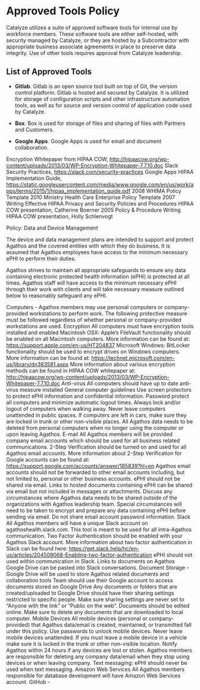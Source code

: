 # Approved Tools Policy

Catalyze utilizes a suite of approved software tools for internal use by workforce members. These software tools are either self-hosted, with security managed by Catalyze, or they are hosted by a Subcontractor with appropriate business associate agreements in place to preserve data integrity. Use of other tools requires approval from Catalyze leadership.

## List of Approved Tools

* **Gitlab**. Gitlab is an open source tool built on top of Git, the version control platform. Gitlab is hosted and secured by Catalyze. It is utilized for storage of configuration scripts and other infrastructure automation tools, as well as for source and version control of application code used by Catalyze.

* **Box**. Box is used for storage of files and sharing of files with Partners and Customers.

* **Google Apps**. Google Apps is used for email and document collaboration.


Encryption Whitepaper from HIPAA COW, http://hipaacow.org/wp-content/uploads/2013/03/WP-Encryption-Whitepaper-7.7.10.doc
Slack Security Practices, https://slack.com/security-practices
Google Apps HIPAA Implementation Guide, https://static.googleusercontent.com/media/www.google.com/en/us/work/apps/terms/2015/1/hipaa_implementation_guide.pdf
2008 WHIMA Policy Template
2010 Ministry Health Care Enterprise Policy Template
2007 Writing Effective HIPAA Privacy and Security Policies and Procedures HIPAA COW presentation, Catherine Boerner
2005 Policy & Procedure Writing HIPAA COW presentation, Holly Schlenvogt


Policy: Data and Device Management
 
 The device and data management plans are intended to support and protect Agathos and the covered entities with which they do business. It is assumed that Agathos employees have access to the minimum necessary ePHI to perform their duties.
 
Agathos strives to maintain all appropriate safeguards to ensure any data containing electronic protected health information (ePHI) is protected at all times. Agathos staff will have access to the minimum necessary ePHI through their work with clients and will take necessary measure outlined below to reasonably safeguard any ePHI.

Computers - Agathos members may use personal computers or company-provided workstations to perform work. The following protective measure must be followed regardless of whether personal or company-provided workstations are used.
Encryption
All computers must have encryption tools installed and enabled
Macintosh OSX: Apple’s FileVault functionality should be enabled on all Macintosh computers. More information can be found at: https://support.apple.com/en-us/HT204837
Microsoft Windows: BitLocker functionality should be used to encrypt drives on Windows computers. More information can be found at: https://technet.microsoft.com/en-us/library/dn383581.aspx
More information about various encryption methods can be found in HIPAA COW whitepaper at: http://hipaacow.org/wp-content/uploads/2013/03/WP-Encryption-Whitepaper-7.7.10.doc
Anti-virus
All computers should have up to date anti-virus measure installed
General computer guidelines
Use screen protectors to protect ePHI information and confidential information.
Password protect all computers and minimize automatic logout times.
Always lock and/or logout of computers when walking away.
Never leave computers unattended in public spaces. If computers are left in cars, make sure they are locked in trunk or other non-visible places.
All Agathos data needs to be deleted from personal computers when no longer using the computer or upon leaving Agathos.
E-mail
All Agathos members will be provided company email accounts which should be used for all business related communications.
2-Step Verification should be turned on and used for all Agathos email accounts.
More information about 2-Step Verification for Google accounts can be found at: https://support.google.com/accounts/answer/185839?hl=en 
Agathos email accounts should not be forwarded to other email accounts including, but not limited to, personal or other business accounts.
ePHI should not be shared via email. Links to hosted documents containing ePHI can be shared via email but not included in messages or attachments.
Discuss any circumstances where Agathos data needs to be shared outside of the organizations with Agathos leadership team. Special circumstances will need to be taken to encrypt and prepare any data containing ePHI before sending via email.
Do not share email account password information.
Slack
All Agathos members will have a unique Slack account on agathoshealth.slack.com. This tool is meant to be used for all intra-Agathos communication.
Two Factor Authentication should be enabled with your Agathos Slack account. More information about two factor authentication in Slack can be found here: https://get.slack.help/hc/en-us/articles/204509068-Enabling-two-factor-authentication
ePHI should not used within communication in Slack. Links to documents on Agathos Google Drive can be pasted into Slack conversations.
Document Storage - Google Drive will be used to store Agathos related documents and collaboration tools
Team should use their Google account to access documents stored on Google Drive
Any documents or folders that are created/uploaded to Google Drive should have their sharing settings restricted to specific people. Make sure sharing settings are never set to “Anyone with the link” or “Public on the web”.
Documents should be edited online. Make sure to delete any documents that are downloaded to local computer.
Mobile Devices
All mobile devices (personal or company-provided) that Agathos data/email  is created, maintained, or transmitted fall under this policy.
Use passwords to unlock mobile devices.
Never leave mobile devices unattended. If you must leave a mobile device in a vehicle make sure it is locked in the trunk or other non-visible location.
Notify Agathos within 24 hours if any devices are lost or stolen.
Agathos members are responsible for deleting any company data/email when they stop using devices or when leaving company.
Text messaging: ePHI should never be used when text messaging.
Amazon Web Services
All Agathos members responsible for database development will have Amazon Web Services account.
GitHub -
